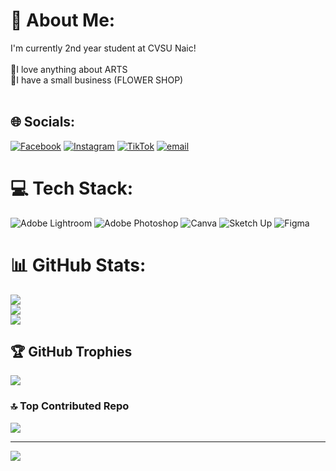 # 💫 About Me:
I'm currently 2nd year student at CVSU Naic!<br><br>🎨I love anything about ARTS <br>🌹I have a small business (FLOWER SHOP) <br><br>


## 🌐 Socials:
[![Facebook](https://img.shields.io/badge/Facebook-%231877F2.svg?logo=Facebook&logoColor=white)](https://facebook.com/heyy.jude3ee) [![Instagram](https://img.shields.io/badge/Instagram-%23E4405F.svg?logo=Instagram&logoColor=white)](https://instagram.com/heyy.jud3ee) [![TikTok](https://img.shields.io/badge/TikTok-%23000000.svg?logo=TikTok&logoColor=white)](https://tiktok.com/heyy.jud3ee) [![email](https://img.shields.io/badge/Email-D14836?logo=gmail&logoColor=white)](mailto:jhyyy.2rrjs@gmail.com) 

# 💻 Tech Stack:
![Adobe Lightroom](https://img.shields.io/badge/Adobe%20Lightroom-31A8FF.svg?style=for-the-badge&logo=Adobe%20Lightroom&logoColor=white) ![Adobe Photoshop](https://img.shields.io/badge/adobe%20photoshop-%2331A8FF.svg?style=for-the-badge&logo=adobe%20photoshop&logoColor=white) ![Canva](https://img.shields.io/badge/Canva-%2300C4CC.svg?style=for-the-badge&logo=Canva&logoColor=white) ![Sketch Up](https://img.shields.io/badge/SketchUp-005F9E?style=for-the-badge&logo=sketchup&logoColor=white) ![Figma](https://img.shields.io/badge/figma-%23F24E1E.svg?style=for-the-badge&logo=figma&logoColor=white)
# 📊 GitHub Stats:
![](https://github-readme-stats.vercel.app/api?username=jhyyy11&theme=dark&hide_border=false&include_all_commits=false&count_private=false)<br/>
![](https://nirzak-streak-stats.vercel.app/?user=jhyyy11&theme=dark&hide_border=false)<br/>
![](https://github-readme-stats.vercel.app/api/top-langs/?username=jhyyy11&theme=dark&hide_border=false&include_all_commits=false&count_private=false&layout=compact)

## 🏆 GitHub Trophies
![](https://github-profile-trophy.vercel.app/?username=jhyyy11&theme=merko&no-frame=false&no-bg=false&margin-w=4)

### 🔝 Top Contributed Repo
![](https://github-contributor-stats.vercel.app/api?username=jhyyy11&limit=5&theme=transparent&combine_all_yearly_contributions=true)

---
[![](https://visitcount.itsvg.in/api?id=jhyyy11&icon=5&color=8)](https://visitcount.itsvg.in)

<!-- Proudly created with GPRM ( https://gprm.itsvg.in ) -->
